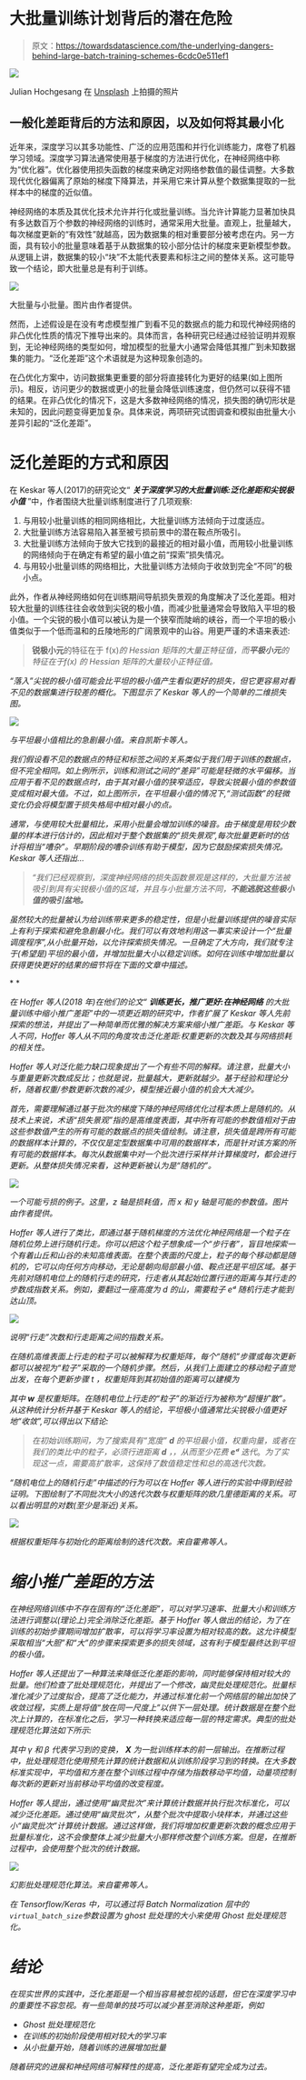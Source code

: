 # 大批量训练计划背后的潜在危险

> 原文：<https://towardsdatascience.com/the-underlying-dangers-behind-large-batch-training-schemes-6cdc0e511ef1>

![](img/ad91f1efad4c236b92e0a9a429448ee2.png)

Julian Hochgesang 在 [Unsplash](https://unsplash.com?utm_source=medium&utm_medium=referral) 上拍摄的照片

## 一般化差距背后的方法和原因，以及如何将其最小化

近年来，深度学习以其多功能性、广泛的应用范围和并行化训练能力，席卷了机器学习领域。深度学习算法通常使用基于梯度的方法进行优化，在神经网络中称为“优化器”。优化器使用损失函数的梯度来确定对网络参数值的最佳调整。大多数现代优化器偏离了原始的梯度下降算法，并采用它来计算从整个数据集提取的一批样本中的梯度的近似值。

神经网络的本质及其优化技术允许并行化或批量训练。当允许计算能力显著加快具有多达数百万个参数的神经网络的训练时，通常采用大批量。直观上，批量越大，每次梯度更新的“有效性”就越高，因为数据集的相对重要部分被考虑在内。另一方面，具有较小的批量意味着基于从数据集的较小部分估计的梯度来更新模型参数。从逻辑上讲，数据集的较小“块”不太能代表要素和标注之间的整体关系。这可能导致一个结论，即大批量总是有利于训练。

![](img/fb466d9af38ec1810e43fc75da5443f1.png)

大批量与小批量。图片由作者提供。

然而，上述假设是在没有考虑模型推广到看不见的数据点的能力和现代神经网络的非凸优化性质的情况下推导出来的。具体而言，各种研究已经通过经验证明并观察到，无论神经网络的类型如何，增加模型的批量大小通常会降低其推广到未知数据集的能力。“泛化差距”这个术语就是为这种现象创造的。

在凸优化方案中，访问数据集更重要的部分将直接转化为更好的结果(如上图所示)。相反，访问更少的数据或更小的批量会降低训练速度，但仍然可以获得不错的结果。在非凸优化的情况下，这是大多数神经网络的情况，损失图的确切形状是未知的，因此问题变得更加复杂。具体来说，两项研究试图调查和模拟由批量大小差异引起的“泛化差距”。

# 泛化差距的方式和原因

在 Keskar 等人(2017)的研究论文“ ***关于深度学习的大批量训练:泛化差距和尖锐极小值*** ”中，作者围绕大批量训练制度进行了几项观察:

1.  与用较小批量训练的相同网络相比，大批量训练方法倾向于过度适应。
2.  大批量训练方法容易陷入甚至被亏损前景中的潜在鞍点所吸引。
3.  大批量训练方法倾向于放大它找到的最接近的相对最小值，而用较小批量训练的网络倾向于在确定有希望的最小值之前“探索”损失情况。
4.  与用较小批量训练的网络相比，大批量训练方法倾向于收敛到完全“不同”的极小点。

此外，作者从神经网络如何在训练期间导航损失景观的角度解决了泛化差距。相对较大批量的训练往往会收敛到尖锐的极小值，而减少批量通常会导致陷入平坦的极小值。一个尖锐的极小值可以被认为是一个狭窄而陡峭的峡谷，而一个平坦的极小值类似于一个低而温和的丘陵地形的广阔景观中的山谷。用更严谨的术语来表述:

> **锐极小元**的特征在于 f(x)*的 Hessian 矩阵的大量正特征值，而**平极小元**的特征在于f(x) *的 Hessian 矩阵的大量较小正特征值。**

*“落入”尖锐的极小值可能会比平坦的极小值产生看似更好的损失，但它更容易对看不见的数据集进行较差的概化。下图显示了 Keskar 等人的一个简单的二维损失图。*

*![](img/0da6d6121322a725a5d5c9f98e78dcbe.png)*

*与平坦最小值相比的急剧最小值。来自凯斯卡等人。*

*我们假设看不见的数据点的特征和标签之间的关系类似于我们用于训练的数据点，但不完全相同。如上例所示，训练和测试之间的“差异”可能是轻微的水平偏移。当应用于看不见的数据点时，由于其对最小值的狭窄适应，导致尖锐最小值的参数值变成相对最大值。不过，如上图所示，在平坦最小值的情况下,“测试函数”的轻微变化仍会将模型置于损失格局中相对最小的点。*

*通常，与使用较大批量相比，采用小批量会增加训练的噪音。由于梯度是用较少数量的样本进行估计的，因此相对于整个数据集的“损失景观”,每次批量更新时的估计将相当“嘈杂”。早期阶段的嘈杂训练有助于模型，因为它鼓励探索损失情况。Keskar 等人还指出…*

> *“我们已经观察到，深度神经网络的损失函数景观是这样的，大批量方法被吸引到具有尖锐极小值的区域，并且与小批量方法不同，**不能逃脱这些极小值的吸引盆地。***

*虽然较大的批量被认为给训练带来更多的稳定性，但是小批量训练提供的噪音实际上有利于探索和避免急剧最小化。我们可以有效地利用这一事实来设计一个“批量调度程序”,从小批量开始，以允许探索损失情况。一旦确定了大方向，我们就专注于(希望是)平坦的最小值，并增加批量大小以稳定训练。如何在训练中增加批量以获得更快更好的结果的细节将在下面的文章中描述。*

*[](/why-using-learning-rate-schedulers-in-nns-may-be-a-waste-of-time-8fa20339002b) * 

*在 Hoffer 等人(2018 年)在他们的论文“ ***训练更长，推广更好:在神经网络*** 的大批量训练中缩小推广差距”中的一项更近期的研究中，作者扩展了 Keskar 等人先前探索的想法，并提出了一种简单而优雅的解决方案来缩小推广差距。与 Keskar 等人不同，Hoffer 等人从不同的角度攻击泛化差距:权重更新的次数及其与网络损耗的相关性。*

*Hoffer 等人对泛化能力缺口现象提出了一个有些不同的解释。请注意，批量大小与重量更新次数成反比；也就是说，批量越大，更新就越少。基于经验和理论分析，随着权重/参数更新次数的减少，模型接近最小值的机会大大减少。*

*首先，需要理解通过基于批次的梯度下降的神经网络优化过程本质上是随机的。从技术上来说，术语“损失景观”指的是高维度表面，其中所有可能的参数值相对于由这些参数值产生的所有可能的数据点的损失值绘制。请注意，损失值是跨所有可能的数据样本计算的，不仅仅是定型数据集中可用的数据样本，而是针对该方案的所有可能的数据样本。每次从数据集中对一个批次进行采样并计算梯度时，都会进行更新。从整体损失情况来看，这种更新被认为是“随机的”。*

*![](img/ed9e2a3bbb11e893b028261ac770d5d5.png)*

*一个可能亏损的例子。这里，z 轴是损耗值，而 x 和 y 轴是可能的参数值。图片由作者提供。*

*Hoffer 等人进行了类比，即通过基于随机梯度的方法优化神经网络是一个粒子在随机位势上进行随机行走。你可以把这个粒子想象成一个“步行者”，盲目地探索一个有着山丘和山谷的未知高维表面。在整个表面的尺度上，粒子的每个移动都是随机的，它可以向任何方向移动，无论是朝向局部最小值、鞍点还是平坦区域。基于先前对随机电位上的随机行走的研究，行走者从其起始位置行进的距离与其行走的步数成指数关系。例如，要翻过一座高度为 *d* 的山，需要粒子 *eᵈ* 随机行走才能到达山顶。*

*![](img/f30f98f863d8879e521d1d151be74201.png)*

*说明“行走”次数和行走距离之间的指数关系。*

*在随机高维表面上行走的粒子可以被解释为权重矩阵，每个“随机”步骤或每次更新都可以被视为“粒子”采取的一个随机步骤。然后，从我们上面建立的移动粒子直觉出发，在每个更新步骤 *t* ，权重矩阵到其初始值的距离可以建模为*

*其中 **w** 是权重矩阵。在随机电位上行走的“粒子”的渐近行为被称为“超慢扩散”。从这种统计分析并基于 Keskar 等人的结论，平坦极小值通常比尖锐极小值更好地“收敛”,可以得出以下结论:*

> *在初始训练期间，为了搜索具有“宽度” **d** 的平坦最小值，权重向量，或者在我们的类比中的粒子，必须行进距离 **d** *，*，从而至少花费 **eᵈ** 迭代*。*为了实现这一点，需要高扩散率，这保持了数值稳定性和总的高迭代次数。*

*“随机电位上的随机行走”中描述的行为可以在 Hoffer 等人进行的实验中得到经验证明。下图绘制了不同批次大小的迭代次数与权重矩阵的欧几里德距离的关系。可以看出明显的对数(至少是渐近)关系。*

*![](img/0b10eb60278b00f14ef851b9d63075ed.png)*

*根据权重矩阵与初始化的距离绘制的迭代次数。来自霍弗等人。*

# *缩小推广差距的方法*

*在神经网络训练中不存在固有的“泛化差距”，可以对学习速率、批量大小和训练方法进行调整以(理论上)完全消除泛化差距。基于 Hoffer 等人做出的结论，为了在训练的初始步骤期间增加扩散率，可以将学习率设置为相对较高的数。这允许模型采取相当“大胆”和“大”的步骤来探索更多的损失领域，这有利于模型最终达到平坦的极小值。*

*Hoffer 等人还提出了一种算法来降低泛化差距的影响，同时能够保持相对较大的批量。他们检查了批处理规范化，并提出了一个修改，幽灵批处理规范化。批量标准化减少了过度拟合，提高了泛化能力，并通过标准化前一个网络层的输出加快了收敛过程，实质上是将值“放在同一尺度上”以供下一层处理。统计数据是在整个批次上计算的，在标准化之后，学习一种转换来适应每一层的特定需求。典型的批处理规范化算法如下所示:*

*其中 *γ* 和 *β* 代表学习到的变换， ***X*** 为一批训练样本的前一层输出。在推断过程中，批处理规范化使用预先计算的统计数据和从训练阶段学习到的转换。在大多数标准实现中，平均值和方差在整个训练过程中存储为指数移动平均值，动量项控制每次新的更新对当前移动平均值的改变程度。*

*Hoffer 等人提出，通过使用“幽灵批次”来计算统计数据并执行批次标准化，可以减少泛化差距。通过使用“幽灵批次”，从整个批次中提取小块样本，并通过这些小“幽灵批次”计算统计数据。通过这样做，我们将增加权重更新次数的概念应用于批量标准化，这不会像整体上减少批量大小那样修改整个训练方案。但是，在推断过程中，会使用整个批次的统计数据。*

*![](img/68e4126e977568c0fe7631cfda326ca5.png)*

*幻影批处理规范化算法。来自霍弗等人。*

*在 Tensorflow/Keras 中，可以通过将 Batch Normalization 层中的`virtual_batch_size`参数设置为 ghost 批处理的大小来使用 Ghost 批处理规范化。*

# *结论*

*在现实世界的实践中，泛化差距是一个相当容易被忽视的话题，但它在深度学习中的重要性不容忽视。有一些简单的技巧可以减少甚至消除这种差距，例如*

*   *Ghost 批处理规范化*
*   *在训练的初始阶段使用相对较大的学习率*
*   *从小批量开始，随着训练的进展增加批量*

*随着研究的进展和神经网络可解释性的提高，泛化差距有望完全成为过去。*